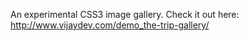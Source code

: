 An experimental CSS3 image gallery. Check it out here: http://www.vijaydev.com/demo_the-trip-gallery/
